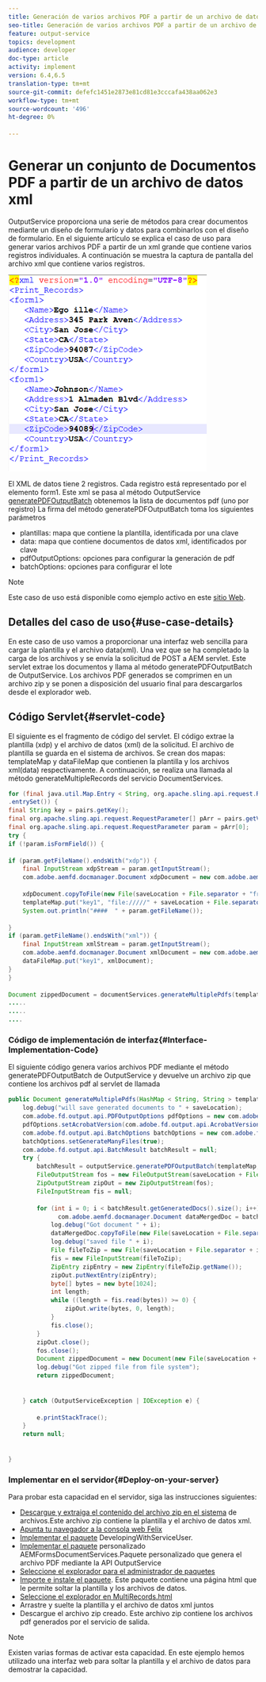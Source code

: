```yaml
---
title: Generación de varios archivos PDF a partir de un archivo de datos
seo-title: Generación de varios archivos PDF a partir de un archivo de datos
feature: output-service
topics: development
audience: developer
doc-type: article
activity: implement
version: 6.4,6.5
translation-type: tm+mt
source-git-commit: defefc1451e2873e81cd81e3cccafa438aa062e3
workflow-type: tm+mt
source-wordcount: '496'
ht-degree: 0%

---
```



# Generar un conjunto de Documentos PDF a partir de un archivo de datos xml

OutputService proporciona una serie de métodos para crear documentos mediante un diseño de formulario y datos para combinarlos con el diseño de formulario. En el siguiente artículo se explica el caso de uso para generar varios archivos PDF a partir de un xml grande que contiene varios registros individuales.
A continuación se muestra la captura de pantalla del archivo xml que contiene varios registros.

![multi-record-xml](assets/multi-record-xml.PNG)

El XML de datos tiene 2 registros. Cada registro está representado por el elemento form1. Este xml se pasa al método OutputService [generatePDFOutputBatch](https://helpx.adobe.com/aem-forms/6/javadocs/com/adobe/fd/output/api/OutputService.html) obtenemos la lista de documentos pdf (uno por registro)
La firma del método generatePDFOutputBatch toma los siguientes parámetros

* plantillas: mapa que contiene la plantilla, identificada por una clave
* data: mapa que contiene documentos de datos xml, identificados por clave
* pdfOutputOptions: opciones para configurar la generación de pdf
* batchOptions: opciones para configurar el lote

>[!NOTE]
>
>Este caso de uso está disponible como ejemplo activo en este [sitio Web](https://forms.enablementadobe.com/content/samples/samples.html?query=0).

## Detalles del caso de uso{#use-case-details}

En este caso de uso vamos a proporcionar una interfaz web sencilla para cargar la plantilla y el archivo data(xml). Una vez que se ha completado la carga de los archivos y se envía la solicitud de POST a AEM servlet. Este servlet extrae los documentos y llama al método generatePDFOutputBatch de OutputService. Los archivos PDF generados se comprimen en un archivo zip y se ponen a disposición del usuario final para descargarlos desde el explorador web.

## Código Servlet{#servlet-code}

El siguiente es el fragmento de código del servlet. El código extrae la plantilla (xdp) y el archivo de datos (xml) de la solicitud. El archivo de plantilla se guarda en el sistema de archivos. Se crean dos mapas: templateMap y dataFileMap que contienen la plantilla y los archivos xml(data) respectivamente. A continuación, se realiza una llamada al método generateMultipleRecords del servicio DocumentServices.

```java
for (final java.util.Map.Entry < String, org.apache.sling.api.request.RequestParameter[] > pairs: params
.entrySet()) {
final String key = pairs.getKey();
final org.apache.sling.api.request.RequestParameter[] pArr = pairs.getValue();
final org.apache.sling.api.request.RequestParameter param = pArr[0];
try {
if (!param.isFormField()) {

if (param.getFileName().endsWith("xdp")) {
    final InputStream xdpStream = param.getInputStream();
    com.adobe.aemfd.docmanager.Document xdpDocument = new com.adobe.aemfd.docmanager.Document(xdpStream);

    xdpDocument.copyToFile(new File(saveLocation + File.separator + "fromui.xdp"));
    templateMap.put("key1", "file://///" + saveLocation + File.separator + "fromui.xdp");
    System.out.println("####  " + param.getFileName());

}
if (param.getFileName().endsWith("xml")) {
    final InputStream xmlStream = param.getInputStream();
    com.adobe.aemfd.docmanager.Document xmlDocument = new com.adobe.aemfd.docmanager.Document(xmlStream);
    dataFileMap.put("key1", xmlDocument);
}
}

Document zippedDocument = documentServices.generateMultiplePdfs(templateMap, dataFileMap,saveLocation);
.....
.....
....
```

### Código de implementación de interfaz{#Interface-Implementation-Code}

El siguiente código genera varios archivos PDF mediante el método generatePDFOutputBatch de OutputService y devuelve un archivo zip que contiene los archivos pdf al servlet de llamada

```java
public Document generateMultiplePdfs(HashMap < String, String > templateMap, HashMap < String, Document > dataFileMap, String saveLocation) {
    log.debug("will save generated documents to " + saveLocation);
    com.adobe.fd.output.api.PDFOutputOptions pdfOptions = new com.adobe.fd.output.api.PDFOutputOptions();
    pdfOptions.setAcrobatVersion(com.adobe.fd.output.api.AcrobatVersion.Acrobat_11);
    com.adobe.fd.output.api.BatchOptions batchOptions = new com.adobe.fd.output.api.BatchOptions();
    batchOptions.setGenerateManyFiles(true);
    com.adobe.fd.output.api.BatchResult batchResult = null;
    try {
        batchResult = outputService.generatePDFOutputBatch(templateMap, dataFileMap, pdfOptions, batchOptions);
        FileOutputStream fos = new FileOutputStream(saveLocation + File.separator + "zippedfile.zip");
        ZipOutputStream zipOut = new ZipOutputStream(fos);
        FileInputStream fis = null;

        for (int i = 0; i < batchResult.getGeneratedDocs().size(); i++) {
              com.adobe.aemfd.docmanager.Document dataMergedDoc = batchResult.getGeneratedDocs().get(i);
            log.debug("Got document " + i);
            dataMergedDoc.copyToFile(new File(saveLocation + File.separator + i + ".pdf"));
            log.debug("saved file " + i);
            File fileToZip = new File(saveLocation + File.separator + i + ".pdf");
            fis = new FileInputStream(fileToZip);
            ZipEntry zipEntry = new ZipEntry(fileToZip.getName());
            zipOut.putNextEntry(zipEntry);
            byte[] bytes = new byte[1024];
            int length;
            while ((length = fis.read(bytes)) >= 0) {
                zipOut.write(bytes, 0, length);
            }
            fis.close();
        }
        zipOut.close();
        fos.close();
        Document zippedDocument = new Document(new File(saveLocation + File.separator + "zippedfile.zip"));
        log.debug("Got zipped file from file system");
        return zippedDocument;


    } catch (OutputServiceException | IOException e) {

        e.printStackTrace();
    }
    return null;


}
```

### Implementar en el servidor{#Deploy-on-your-server}

Para probar esta capacidad en el servidor, siga las instrucciones siguientes:

* [Descargue y extraiga el contenido del archivo zip en el sistema](assets/mult-records-template-and-xml-file.zip) de archivos.Este archivo zip contiene la plantilla y el archivo de datos xml.
* [Apunta tu navegador a la consola web Felix](http://localhost:4502/system/console/bundles)
* [Implementar el paquete](/help/forms/assets/common-osgi-bundles/DevelopingWithServiceUser.jar) DevelopingWithServiceUser.
* [Implementar el paquete](/help/forms/assets/common-osgi-bundles/AEMFormsDocumentServices.core-1.0-SNAPSHOT.jar) personalizado AEMFormsDocumentServices.Paquete personalizado que genera el archivo PDF mediante la API OutputService
* [Seleccione el explorador para el administrador de paquetes](http://localhost:4502/crx/packmgr/index.jsp)
* [Importe e instale el paquete](assets/generate-multiple-pdf-from-xml.zip). Este paquete contiene una página html que le permite soltar la plantilla y los archivos de datos.
* [Seleccione el explorador en MultiRecords.html](http://localhost:4502/content/DocumentServices/Multirecord.html?)
* Arrastre y suelte la plantilla y el archivo de datos xml juntos
* Descargue el archivo zip creado. Este archivo zip contiene los archivos pdf generados por el servicio de salida.

>[!NOTE]
>Existen varias formas de activar esta capacidad. En este ejemplo hemos utilizado una interfaz web para soltar la plantilla y el archivo de datos para demostrar la capacidad.

